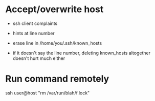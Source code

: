Accept/overwrite host
=====================

* ssh client complaints
* hints at line number
* erase line in /home/you/.ssh/known_hosts

* if it doesn't say the line number, deleting known_hosts altogether doesn't hurt much either


Run command remotely
====================

ssh user@host "rm /var/run/blah/f.lock"
